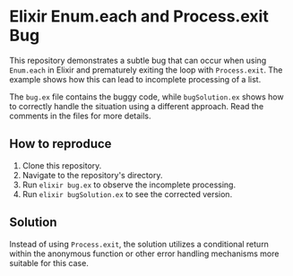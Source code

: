 # Elixir Enum.each and Process.exit Bug

This repository demonstrates a subtle bug that can occur when using `Enum.each` in Elixir and prematurely exiting the loop with `Process.exit`.  The example shows how this can lead to incomplete processing of a list.

The `bug.ex` file contains the buggy code, while `bugSolution.ex` shows how to correctly handle the situation using a different approach.  Read the comments in the files for more details.

## How to reproduce

1. Clone this repository.
2. Navigate to the repository's directory.
3. Run `elixir bug.ex` to observe the incomplete processing.
4. Run `elixir bugSolution.ex` to see the corrected version.

## Solution

Instead of using `Process.exit`, the solution utilizes a conditional return within the anonymous function or other error handling mechanisms more suitable for this case.